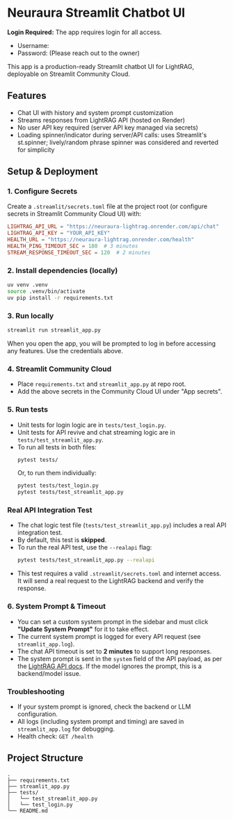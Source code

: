 # Neuraura Streamlit Chatbot UI

**Login Required:** The app requires login for all access.
- Username: 
- Password: 
(Please reach out to the owner)

This app is a production-ready Streamlit chatbot UI for LightRAG, deployable on Streamlit Community Cloud.

## Features
- Chat UI with history and system prompt customization
- Streams responses from LightRAG API (hosted on Render)
- No user API key required (server API key managed via secrets)
- Loading spinner/indicator during server/API calls: uses Streamlit's st.spinner; lively/random phrase spinner was considered and reverted for simplicity

## Setup & Deployment

### 1. Configure Secrets
Create a `.streamlit/secrets.toml` file at the project root (or configure secrets in Streamlit Community Cloud UI) with:

```toml
LIGHTRAG_API_URL = "https://neuraura-lightrag.onrender.com/api/chat"
LIGHTRAG_API_KEY = "YOUR_API_KEY"
HEALTH_URL = "https://neuraura-lightrag.onrender.com/health"
HEALTH_PING_TIMEOUT_SEC = 180  # 3 minutes
STREAM_RESPONSE_TIMEOUT_SEC = 120  # 2 minutes
```

### 2. Install dependencies (locally)
```sh
uv venv .venv
source .venv/bin/activate
uv pip install -r requirements.txt
```

### 3. Run locally
```sh
streamlit run streamlit_app.py
```

When you open the app, you will be prompted to log in before accessing any features. Use the credentials above.

### 4. Streamlit Community Cloud
- Place `requirements.txt` and `streamlit_app.py` at repo root.
- Add the above secrets in the Community Cloud UI under "App secrets".

### 5. Run tests
- Unit tests for login logic are in `tests/test_login.py`.
- Unit tests for API revive and chat streaming logic are in `tests/test_streamlit_app.py`.
- To run all tests in both files:
  ```bash
  pytest tests/
  ```
  Or, to run them individually:
  ```bash
  pytest tests/test_login.py
  pytest tests/test_streamlit_app.py
  ```

### Real API Integration Test

- The chat logic test file (`tests/test_streamlit_app.py`) includes a real API integration test.
- By default, this test is **skipped**.
- To run the real API test, use the `--realapi` flag:
  ```bash
  pytest tests/test_streamlit_app.py --realapi
  ```
- This test requires a valid `.streamlit/secrets.toml` and internet access. It will send a real request to the LightRAG backend and verify the response.

### 6. System Prompt & Timeout

- You can set a custom system prompt in the sidebar and must click **"Update System Prompt"** for it to take effect.
- The current system prompt is logged for every API request (see `streamlit_app.log`).
- The chat API timeout is set to **2 minutes** to support long responses.
- The system prompt is sent in the `system` field of the API payload, as per the [LightRAG API docs](https://neuraura-lightrag.onrender.com/redoc). If the model ignores the prompt, this is a backend/model issue.

### Troubleshooting
- If your system prompt is ignored, check the backend or LLM configuration.
- All logs (including system prompt and timing) are saved in `streamlit_app.log` for debugging.
- Health check: `GET /health`

## Project Structure
```
.
├── requirements.txt
├── streamlit_app.py
├── tests/
│   └── test_streamlit_app.py
│   └── test_login.py
└── README.md
```
